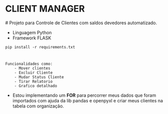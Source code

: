 <h1>CLIENT MANAGER</h1>
#
Projeto para Controle de Clientes com saldos devedores automatizado.

- Linguagem Python
- Framework FLASK
```
pip install -r requirements.txt

```
#
```
Funcionalidades como:
    - Mover clientes
    - Excluir Cliente
    - Mudar Status Cliente
    - Tirar Relatorio
    - Grafico detalhado
```
- Estou implementando um <strong>FOR</strong> para percorrer meus dados que foram importados com ajuda da lib pandas e openpyxl e criar meus clientes na tabela com organização.
